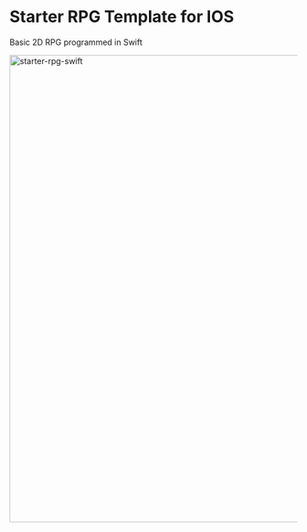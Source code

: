 # Starter RPG Template for IOS
Basic 2D RPG programmed in Swift 


<img width="818" alt="starter-rpg-swift" src="https://cloud.githubusercontent.com/assets/15604902/15236358/a4a5f1b4-1891-11e6-8291-a54ef811082d.png">

